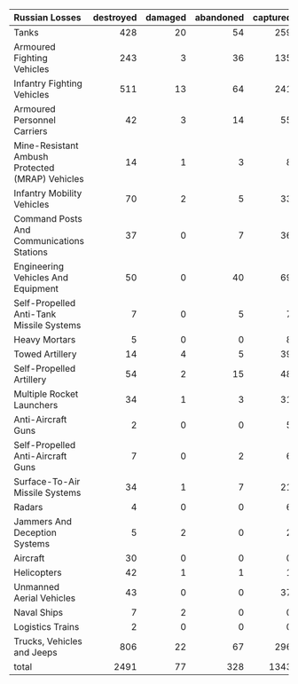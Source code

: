 | Russian Losses                                   |   destroyed |   damaged |   abandoned |   captured |   total |
|:-------------------------------------------------|------------:|----------:|------------:|-----------:|--------:|
| Tanks                                            |         428 |        20 |          54 |        259 |     761 |
| Armoured Fighting Vehicles                       |         243 |         3 |          36 |        135 |     417 |
| Infantry Fighting Vehicles                       |         511 |        13 |          64 |        241 |     829 |
| Armoured Personnel Carriers                      |          42 |         3 |          14 |         55 |     114 |
| Mine-Resistant Ambush Protected  (MRAP) Vehicles |          14 |         1 |           3 |          8 |      26 |
| Infantry Mobility Vehicles                       |          70 |         2 |           5 |         33 |     110 |
| Command Posts And Communications Stations        |          37 |         0 |           7 |         36 |      80 |
| Engineering Vehicles And Equipment               |          50 |         0 |          40 |         69 |     159 |
| Self-Propelled Anti-Tank Missile Systems         |           7 |         0 |           5 |          7 |      19 |
| Heavy Mortars                                    |           5 |         0 |           0 |          8 |      13 |
| Towed Artillery                                  |          14 |         4 |           5 |         39 |      62 |
| Self-Propelled Artillery                         |          54 |         2 |          15 |         48 |     119 |
| Multiple Rocket Launchers                        |          34 |         1 |           3 |         31 |      69 |
| Anti-Aircraft Guns                               |           2 |         0 |           0 |          5 |       7 |
| Self-Propelled Anti-Aircraft Guns                |           7 |         0 |           2 |          6 |      15 |
| Surface-To-Air Missile Systems                   |          34 |         1 |           7 |         21 |      63 |
| Radars                                           |           4 |         0 |           0 |          6 |      10 |
| Jammers And Deception Systems                    |           5 |         2 |           0 |          2 |       9 |
| Aircraft                                         |          30 |         0 |           0 |          0 |      30 |
| Helicopters                                      |          42 |         1 |           1 |          1 |      45 |
| Unmanned Aerial Vehicles                         |          43 |         0 |           0 |         37 |      80 |
| Naval Ships                                      |           7 |         2 |           0 |          0 |       9 |
| Logistics Trains                                 |           2 |         0 |           0 |          0 |       2 |
| Trucks, Vehicles and Jeeps                       |         806 |        22 |          67 |        296 |    1191 |
| total                                            |        2491 |        77 |         328 |       1343 |    4239 |